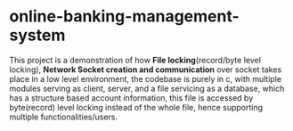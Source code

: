 # online-banking-management-system
This project is a demonstration of how **File locking**(record/byte level locking), **Network Socket creation and communication** over socket takes place in a low level environment, the codebase is purely in c, with multiple modules serving as client, server, and a file servicing as a database, which has a structure based account information, this file is accessed by byte(record) level locking instead of the whole file, hence supporting multiple functionalities/users.

